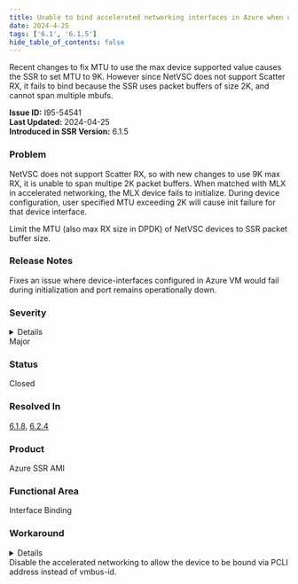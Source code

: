 ```yaml
---
title: Unable to bind accelerated networking interfaces in Azure when using vmbus-id
date: 2024-4-25
tags: ['6.1', '6.1.5']
hide_table_of_contents: false
---
```


Recent changes to fix MTU to use the max device supported value causes the SSR to set MTU to 9K. However since NetVSC does not support Scatter RX, it fails to bind because the SSR uses packet buffers of size 2K, and cannot span multiple mbufs.

<!-- truncate -->

**Issue ID:** I95-54541  
**Last Updated:** 2024-04-25  
**Introduced in SSR Version:** 6.1.5

### Problem
NetVSC does not support Scatter RX, so with new changes to use 9K max RX, it is unable to span multipe 2K packet buffers. When matched with MLX in accelerated networking, the MLX device fails to initialize.
During device configuration, user specified MTU exceeding 2K will cause init failure for that device interface.

Limit the MTU (also max RX size in DPDK) of NetVSC devices to SSR packet buffer size.

### Release Notes
Fixes an issue where device-interfaces configured in Azure VM would fail during initialization and port remains operationally down.

### Severity
<details>
The potential impact of a software defect if encountered. Severity levels are:
* Critical: Could severely affect service, capacity/traffic, and maintenance capabilities. May have a prolonged impact to the entire system.
* Major: Could seriously affect system operation, maintenance, administration and related tasks.
* Minor: Would not significantly impair the functioning or affect service.
</details>
Major

### Status
Closed

### Resolved In
[6.1.8](/docs/release_notes_128t_6.1#release-618-15), 
[6.2.4](/docs/release_notes_128t_6.2#release-624-14r2)

### Product
Azure SSR AMI

### Functional Area
Interface Binding

### Workaround
<details>
Juniper may provide a method to temporarily circumvent a problem; workarounds do not exist for all issues.
</details>
Disable the accelerated networking to allow the device to be bound via PCLI address instead of vmbus-id.